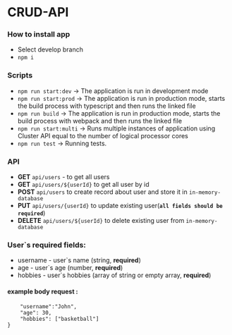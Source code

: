 # CRUD-API

### How to install app
- Select develop branch
- ```npm i```
### Scripts
- ```npm run start:dev``` -> The application is run in development mode
- ```npm run start:prod``` -> The application is run in production mode, starts the build process with typescript and then runs the linked file
- ```npm run build``` -> The application is run in production mode, starts the build process with webpack and then runs the linked file
- ```npm run start:multi``` -> Runs multiple instances of application using Cluster API equal to the number of logical processor cores
- ```npm run test``` -> Running tests.
### API

- **GET** `api/users` - to get all users
- **GET** `api/users/${userId}` to get all user by id
- **POST** `api/users` to create record about user and store it in `in-memory-database`
- **PUT** `api/users/{userId}` to update existing user(**`all fields should be required`**)
- **DELETE** `api/users/${userId}` to delete existing user from `in-memory-database`
### User`s required fields:
- username - user`s name (string, **required**)
- age - user`s age (number, **required**)
- hobbies - user`s hobbies (array of string or empty array, **required**)
#### example body request :
```{
    "username":"John",
    "age": 30,
    "hobbies": ["basketball"]
}
